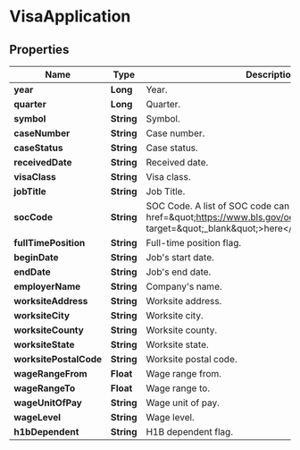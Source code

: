 # VisaApplication

## Properties

 Name                   | Type       | Description                                                                                                                                                              | Notes      
------------------------|------------|--------------------------------------------------------------------------------------------------------------------------------------------------------------------------|------------
 **year**               | **Long**   | Year.                                                                                                                                                                    | [optional] 
 **quarter**            | **Long**   | Quarter.                                                                                                                                                                 | [optional] 
 **symbol**             | **String** | Symbol.                                                                                                                                                                  | [optional] 
 **caseNumber**         | **String** | Case number.                                                                                                                                                             | [optional] 
 **caseStatus**         | **String** | Case status.                                                                                                                                                             | [optional] 
 **receivedDate**       | **String** | Received date.                                                                                                                                                           | [optional] 
 **visaClass**          | **String** | Visa class.                                                                                                                                                              | [optional] 
 **jobTitle**           | **String** | Job Title.                                                                                                                                                               | [optional] 
 **socCode**            | **String** | SOC Code. A list of SOC code can be found &lt;a href&#x3D;\&quot;https://www.bls.gov/oes/current/oes_stru.htm\&quot; target&#x3D;\&quot;_blank\&quot;&gt;here&lt;/a&gt;. | [optional] 
 **fullTimePosition**   | **String** | Full-time position flag.                                                                                                                                                 | [optional] 
 **beginDate**          | **String** | Job&#39;s start date.                                                                                                                                                    | [optional] 
 **endDate**            | **String** | Job&#39;s end date.                                                                                                                                                      | [optional] 
 **employerName**       | **String** | Company&#39;s name.                                                                                                                                                      | [optional] 
 **worksiteAddress**    | **String** | Worksite address.                                                                                                                                                        | [optional] 
 **worksiteCity**       | **String** | Worksite city.                                                                                                                                                           | [optional] 
 **worksiteCounty**     | **String** | Worksite county.                                                                                                                                                         | [optional] 
 **worksiteState**      | **String** | Worksite state.                                                                                                                                                          | [optional] 
 **worksitePostalCode** | **String** | Worksite postal code.                                                                                                                                                    | [optional] 
 **wageRangeFrom**      | **Float**  | Wage range from.                                                                                                                                                         | [optional] 
 **wageRangeTo**        | **Float**  | Wage range to.                                                                                                                                                           | [optional] 
 **wageUnitOfPay**      | **String** | Wage unit of pay.                                                                                                                                                        | [optional] 
 **wageLevel**          | **String** | Wage level.                                                                                                                                                              | [optional] 
 **h1bDependent**       | **String** | H1B dependent flag.                                                                                                                                                      | [optional] 



